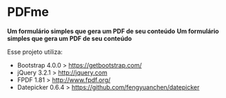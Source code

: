 # PDFme
**Um formulário simples que gera um PDF de seu conteúdo**
**Um formulário simples que gera um PDF de seu conteúdo**


Esse projeto utiliza:

* Bootstrap 4.0.0 > https://getbootstrap.com/
* jQuery 3.2.1 > http://jquery.com
* FPDF 1.81 > http://www.fpdf.org/
* Datepicker 0.6.4 > https://github.com/fengyuanchen/datepicker
